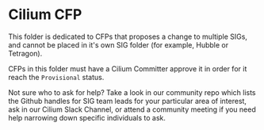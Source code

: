 # Cilium CFP

This folder is dedicated to CFPs that proposes a change to multiple SIGs, and cannot be placed in it's own SIG folder (for example, Hubble or Tetragon).

CFPs in this folder must have a Cilium Committer approve it in order for it reach the `Provisional` status.

Not sure who to ask for help? Take a look in our community repo which lists the Github handles for SIG team leads for your particular area of interest, ask in our Cilium Slack Channel, or attend a community meeting if you need help narrowing down specific individuals to ask.


